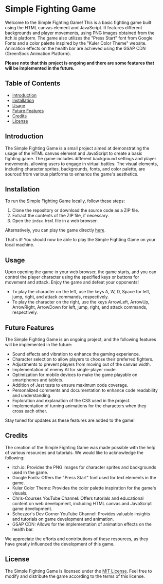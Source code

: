# Simple Fighting Game

Welcome to the Simple Fighting Game! This is a basic fighting game built using the HTML canvas element and JavaScript. It features different backgrounds and player movements, using PNG images obtained from the itch.io platform. The game also utilizes the "Press Start" font from Google Fonts and a color palette inspired by the "Kuler Color Theme" website. Animation effects on the health bar are achieved using the GSAP CDN (GreenSock Animation Platform).

**Please note that this project is ongoing and there are some features that will be implemented in the future.**

## Table of Contents
- [Introduction](#introduction)
- [Installation](#installation)
- [Usage](#usage)
- [Future Features](#future-features)
- [Credits](#credits)
- [License](#license)

## Introduction
The Simple Fighting Game is a small project aimed at demonstrating the usage of the HTML canvas element and JavaScript to create a basic fighting game. The game includes different background settings and player movements, allowing users to engage in virtual battles. The visual elements, including character sprites, backgrounds, fonts, and color palette, are sourced from various platforms to enhance the game's aesthetics.

## Installation
To run the Simple Fighting Game locally, follow these steps:

1. Clone the repository or download the source code as a ZIP file.
2. Extract the contents of the ZIP file, if necessary.
3. Open the `index.html` file in a web browser.

Alternatively, you can play the game directly [here](https://fight-pranavkumarsingh.netlify.app/).

That's it! You should now be able to play the Simple Fighting Game on your local machine.

## Usage
Upon opening the game in your web browser, the game starts, and you can control the player character using the specified keys or buttons for movement and attack. Enjoy the game and defeat your opponents!

- To play the character on the left, use the keys A, W, D, Space for left, jump, right, and attack commands, respectively.
- To play the character on the right, use the keys ArrowLeft, ArrowUp, ArrowRight, ArrowDown for left, jump, right, and attack commands, respectively.

## Future Features
The Simple Fighting Game is an ongoing project, and the following features will be implemented in the future:

- Sound effects and vibration to enhance the gaming experience.
- Character selection to allow players to choose their preferred fighters.
- Adjustments to prevent players from moving out of the canvas width.
- Implementation of enemy AI for single-player mode.
- Optimization for mobile devices to make the game playable on smartphones and tablets.
- Addition of Jest tests to ensure maximum code coverage.
- Personalized comments and documentation to enhance code readability and understanding.
- Exploration and explanation of the CSS used in the project.
- Implementation of turning animations for the characters when they cross each other.

Stay tuned for updates as these features are added to the game!

## Credits
The creation of the Simple Fighting Game was made possible with the help of various resources and tutorials. We would like to acknowledge the following:

- itch.io: Provides the PNG images for character sprites and backgrounds used in the game.
- Google Fonts: Offers the "Press Start" font used for text elements in the game.
- Kuler Color Theme: Provides the color palette inspiration for the game's visuals.
- Chris-Courses YouTube Channel: Offers tutorials and educational content on web development, including HTML canvas and JavaScript game development.
- Schezzor's Dev Corner YouTube Channel: Provides valuable insights and tutorials on game development and animation.
- GSAP CDN: Allows for the implementation of animation effects on the health bar.

We appreciate the efforts and contributions of these resources, as they have greatly influenced the development of this game.

## License
The Simple Fighting Game is licensed under the [MIT License](LICENSE). Feel free to modify and distribute the game according to the terms of this license.
